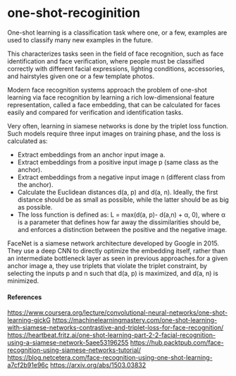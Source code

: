 # one-shot-recoginition
One-shot learning is a classification task where one, or a few, examples are used to classify many new examples in the future.

This characterizes tasks seen in the field of face recognition, such as face identification and face verification, where people must be classified correctly with different facial expressions, lighting conditions, accessories, and hairstyles given one or a few template photos.

Modern face recognition systems approach the problem of one-shot learning via face recognition by learning a rich low-dimensional feature representation, called a face embedding, that can be calculated for faces easily and compared for verification and identification tasks.

Very often, learning in siamese networks is done by the triplet loss function. Such models require three input images on training phase, and the loss is calculated as:
- Extract embeddings from an anchor input image a.
- Extract embeddings from a positive input image p (same class as the anchor).
- Extract embeddings from a negative input image n (different class from the anchor).
- Calculate the Euclidean distances d(a, p) and d(a, n). Ideally, the first distance should be as small as possible, while the latter should be as big as possible.
- The loss function is defined as: L = max(d(a, p)- d(a,n) + α, 0), where α is a parameter that defines how far away the dissimilarities should be, and enforces a distinction between the positive and the negative image.



FaceNet is a siamese network architecture developed by Google in 2015. They use a deep CNN to directly optimize the embedding itself, rather than an intermediate bottleneck layer as seen in previous approaches.for a given anchor image a, they use triplets that violate the triplet constraint, by selecting the inputs p and n such that d(a, p) is maximized, and d(a, n) is minimized.


#### References
https://www.coursera.org/lecture/convolutional-neural-networks/one-shot-learning-gjckG
https://machinelearningmastery.com/one-shot-learning-with-siamese-networks-contrastive-and-triplet-loss-for-face-recognition/
https://heartbeat.fritz.ai/one-shot-learning-part-2-2-facial-recognition-using-a-siamese-network-5aee53196255
https://hub.packtpub.com/face-recognition-using-siamese-networks-tutorial/
https://blog.netcetera.com/face-recognition-using-one-shot-learning-a7cf2b91e96c
https://arxiv.org/abs/1503.03832 

